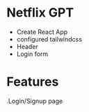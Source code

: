  # Netflix GPT

- Create React App
- configured tailwindcss
- Header
- Login form

 # Features
 
.Login/Signup page
